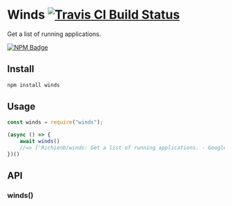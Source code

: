 # Winds [![Travis CI Build Status](https://img.shields.io/travis/com/Richienb/winds/master.svg?style=for-the-badge)](https://travis-ci.com/Richienb/winds)

Get a list of running applications.

[![NPM Badge](https://nodei.co/npm/winds.png)](https://npmjs.com/package/winds)

## Install

```sh
npm install winds
```

## Usage

```js
const winds = require("winds");

(async () => {
    await winds()
    //=> ['Richienb/winds: Get a list of running applications. - Google Chrome', 'index.js - winds - Visual Studio Code']
})()
```

## API

### winds()
